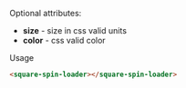 
Optional attributes:
* **size** - size in css valid units
* **color** - css valid color

Usage

```HTML
<square-spin-loader></square-spin-loader>
```


